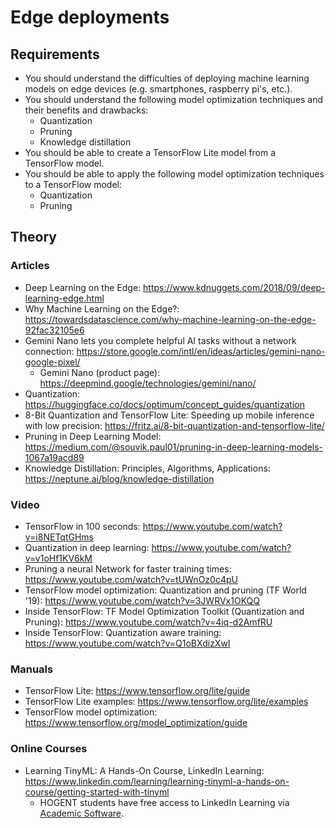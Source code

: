 # Edge deployments

## Requirements

-   You should understand the difficulties of deploying machine learning models on edge devices (e.g. smartphones, raspberry pi's, etc.).
-   You should understand the following model optimization techniques and their benefits and drawbacks:
    -   Quantization
    -   Pruning
    -   Knowledge distillation
-   You should be able to create a TensorFlow Lite model from a TensorFlow model.
-   You should be able to apply the following model optimization techniques to a TensorFlow model:
    -   Quantization
    -   Pruning

## Theory

### Articles

-   Deep Learning on the Edge: https://www.kdnuggets.com/2018/09/deep-learning-edge.html
-   Why Machine Learning on the Edge?: https://towardsdatascience.com/why-machine-learning-on-the-edge-92fac32105e6
-   Gemini Nano lets you complete helpful AI tasks without a network connection: https://store.google.com/intl/en/ideas/articles/gemini-nano-google-pixel/
    -   Gemini Nano (product page): https://deepmind.google/technologies/gemini/nano/
-   Quantization: https://huggingface.co/docs/optimum/concept_guides/quantization
-   8-Bit Quantization and TensorFlow Lite: Speeding up mobile inference with low precision: https://fritz.ai/8-bit-quantization-and-tensorflow-lite/
-   Pruning in Deep Learning Model: https://medium.com/@souvik.paul01/pruning-in-deep-learning-models-1067a19acd89
-   Knowledge Distillation: Principles, Algorithms, Applications: https://neptune.ai/blog/knowledge-distillation

### Video

-   TensorFlow in 100 seconds: https://www.youtube.com/watch?v=i8NETqtGHms
-   Quantization in deep learning: https://www.youtube.com/watch?v=v1oHf1KV6kM
-   Pruning a neural Network for faster training times: https://www.youtube.com/watch?v=tUWnOz0c4pU
-   TensorFlow model optimization: Quantization and pruning (TF World '19): https://www.youtube.com/watch?v=3JWRVx1OKQQ
-   Inside TensorFlow: TF Model Optimization Toolkit (Quantization and Pruning): https://www.youtube.com/watch?v=4iq-d2AmfRU
-   Inside TensorFlow: Quantization aware training: https://www.youtube.com/watch?v=Q1oBXdizXwI

### Manuals

-   TensorFlow Lite: https://www.tensorflow.org/lite/guide
-   TensorFlow Lite examples: https://www.tensorflow.org/lite/examples
-   TensorFlow model optimization: https://www.tensorflow.org/model_optimization/guide

### Online Courses

-   Learning TinyML: A Hands-On Course, LinkedIn Learning: https://www.linkedin.com/learning/learning-tinyml-a-hands-on-course/getting-started-with-tinyml
    -   HOGENT students have free access to LinkedIn Learning via [Academic Software](http://academicsoftware.eu/).
